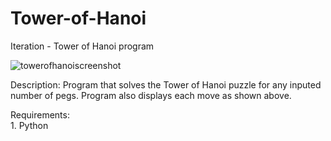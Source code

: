 # Tower-of-Hanoi
Iteration - Tower of Hanoi program

![towerofhanoiscreenshot](https://cloud.githubusercontent.com/assets/23744162/24581414/cb1cdad2-16e8-11e7-8410-5dca3276b3ff.JPG)

Description:
Program that solves the Tower of Hanoi puzzle for any inputed number of pegs. Program also displays each move as shown above.

Requirements:
<br>1.  Python
